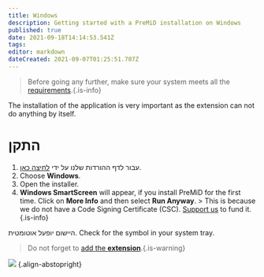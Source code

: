 ```yaml
---
title: Windows
description: Getting started with a PreMiD installation on Windows
published: true
date: 2021-09-18T14:14:53.541Z
tags:
editor: markdown
dateCreated: 2021-09-07T01:25:51.707Z
---
```


> Before going any further, make sure your system meets all the [requirements](/install/requirements).{.is-info}

The installation of the application is very important as the extension can not do anything by itself.

# התקן
1. עבור לדף ההורדות שלנו על ידי [לחיצה כאן](https://premid.app/downloads).
2. Choose **Windows**.
3. Open the installer.
4. **Windows SmartScreen** will appear, if you install PreMiD for the first time. Click on **More Info** and then select **Run Anyway**. > This is because we do not have a Code Signing Certificate (CSC). [Support us](https://www.patreon.com/Timeraa) to fund it.{.is-info}

היישום יופעל אוטומטית. Check for the symbol in your system tray.

> Do not forget to [add the **extension**](/install).{.is-warning}

![](https://a.icons8.com/djxbtnYm/GBjHDS/svg.svg) {.align-abstopright}